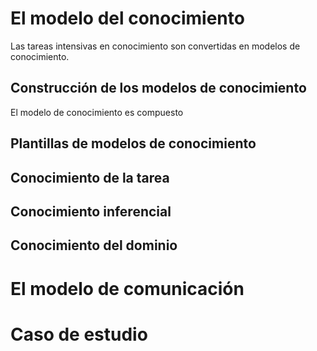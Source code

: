 # El modelo del conocimiento
Las tareas intensivas en conocimiento son convertidas en modelos de conocimiento.
## Construcción de los modelos de conocimiento
El modelo de conocimiento es compuesto 
## Plantillas de modelos de conocimiento
## Conocimiento de la tarea
## Conocimiento inferencial
## Conocimiento del dominio
# El modelo de comunicación
# Caso de estudio
